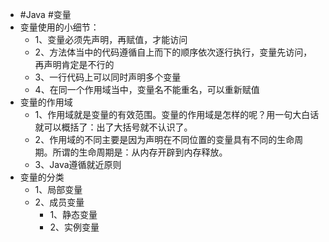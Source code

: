 - #Java #变量
- 变量使用的小细节：
	- 1、变量必须先声明，再赋值，才能访问
	- 2、方法体当中的代码遵循自上而下的顺序依次逐行执行，变量先访问，再声明肯定是不行的
	- 3、一行代码上可以同时声明多个变量
	- 4、在同一个作用域当中，变量名不能重名，可以重新赋值
- 变量的作用域
	- 1、作用域就是变量的有效范围。变量的作用域是怎样的呢？用一句大白话就可以概括了：出了大括号就不认识了。
	- 2、作用域的不同主要是因为声明在不同位置的变量具有不同的生命周期。所谓的生命周期是：从内存开辟到内存释放。
	- 3、Java遵循就近原则
- 变量的分类
	- 1、局部变量
	- 2、成员变量
		- 1、静态变量
		- 2、实例变量